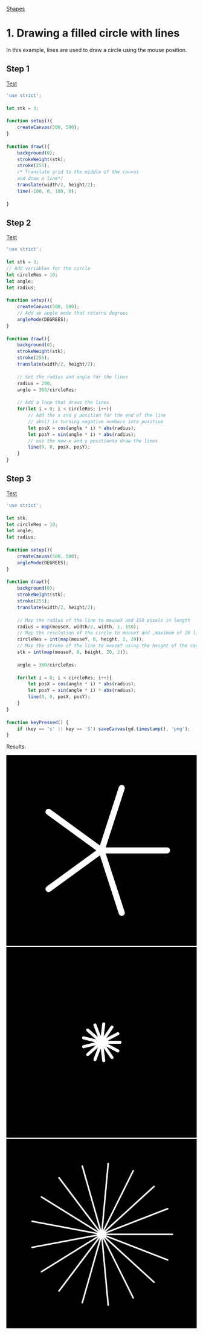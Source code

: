 [Shapes](../)

# 1. Drawing a filled circle with lines

In this example, lines are used to draw a circle using the mouse position.

## Step 1

[Test](step01/)

```js
'use strict';

let stk = 3;

function setup(){
	createCanvas(500, 500);
}

function draw(){
	background(0);
	strokeWeight(stk);
	stroke(255);
	/* Translate grid to the middle of the canvas
	and draw a line*/
	translate(width/2, height/2);
	line(-100, 0, 100, 0);

}
```

## Step 2

[Test](step02/)

```js
'use strict';

let stk = 3;
// Add variables for the circle
let circleRes = 10;
let angle;
let radius;

function setup(){
	createCanvas(500, 500);
	// Add an angle mode that returns degrees
	angleMode(DEGREES);
}

function draw(){
	background(0);
	strokeWeight(stk);
	stroke(255);
	translate(width/2, height/2);

	// Set the radius and angle for the lines
	radius = 200;
	angle = 360/circleRes;

	// Add a loop that draws the lines
	for(let i = 0; i < circleRes; i++){
		// Add the x and y position for the end of the line
		// abs() is turning negative numbers into positive
		let posX = cos(angle * i) * abs(radius);
		let posY = sin(angle * i) * abs(radius);
		// use the new x and y positionto draw the lines
		line(0, 0, posX, posY);
	}
}
```

## Step 3

[Test](step03/)

```js
'use strict';

let stk;
let circleRes = 10;
let angle;
let radius;

function setup(){
	createCanvas(500, 500);
	angleMode(DEGREES);
}

function draw(){
	background(0);
	strokeWeight(stk);
	stroke(255);
	translate(width/2, height/2);

	// Map the radius of the line to mouseX and 150 pixels in length
	radius = map(mouseX, width/2, width, 1, 150);
	// Map the resolution of the circle to mouseY and ,maximum of 20 lines
	circleRes = int(map(mouseY, 0, height, 2, 20));
	// Map the stroke of the line to mouseY using the height of the canvas
	stk = int(map(mouseY, 0, height, 20, 2));

	angle = 360/circleRes;

	for(let i = 0; i < circleRes; i++){
		let posX = cos(angle * i) * abs(radius);
		let posY = sin(angle * i) * abs(radius);
		line(0, 0, posX, posY);
	}
}

function keyPressed() {
    if (key == 's' || key == 'S') saveCanvas(gd.timestamp(), 'png');
}
```

Results:

![Lines circle](../images/shapes_01c.png?raw=true "Lines circle")
![Lines circle](../images/shapes_01b.png?raw=true "Lines circle")
![Lines circle](../images/shapes_01a.png?raw=true "Lines circle")
